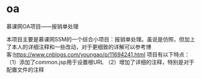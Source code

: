 # oa
慕课网OA项目——报销单处理

本项目主要是慕课网SSM的一个综合小项目：报销单处理。虽说是仿照，但加上了本人的详细注释和一些改动，对于更细致的详解可以参考博客:https://www.cnblogs.com/youngao/p/11694241.html
项目有以下特点：
 （1）添加了common.jsp用于设置根URL
 （2）增加了详细的注释，特别是对于配置文件的注释
